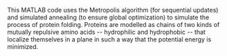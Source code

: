 This MATLAB code uses the Metropolis algorithm (for sequential updates) and simulated annealing (to ensure global optimization) to simulate the process of protein folding. Proteins are modelled as chains of two kinds of mutually repulsive amino acids -- hydrophilic and hydrophobic -- that localize themselves in a plane in such a way that the potential energy is minimized.
